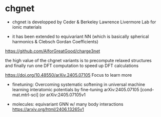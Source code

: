 # chgnet

- chgnet is developped by Ceder & Berkeley Lawrence Livermore Lab for ionic materials

- it has been extended to equivariant NN (which is basically spherical harmonics & Clebsch Gordan Coefficients)

https://github.com/AIforGreatGood/charge3net

the high value of the chgnet variants is to precompute relaxed structures and finally run one DFT computation to speed up DFT calculations
 
https://doi.org/10.48550/arXiv.2405.07105
Focus to learn more

- finetuning: Overcoming systematic softening in universal machine learning interatomic potentials by fine-tuning arXiv:2405.07105 [cond-mat.mtrl-sci]
 	(or arXiv:2405.07105v1


- molecules: equivariant GNN w/ many body interactions https://arxiv.org/html/2406.13265v1
